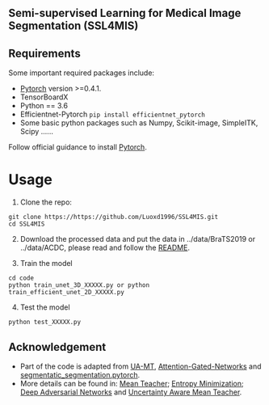 ## Semi-supervised Learning for Medical Image Segmentation (**SSL4MIS**)

## Requirements
Some important required packages include:
* [Pytorch][torch_link] version >=0.4.1.
* TensorBoardX
* Python == 3.6 
* Efficientnet-Pytorch `pip install efficientnet_pytorch`
* Some basic python packages such as Numpy, Scikit-image, SimpleITK, Scipy ......

Follow official guidance to install [Pytorch][torch_link].

[torch_link]:https://pytorch.org/

# Usage

1. Clone the repo:
```
git clone https://https://github.com/Luoxd1996/SSL4MIS.git 
cd SSL4MIS
```
2. Download the processed data and put the data in ../data/BraTS2019 or ../data/ACDC, please read and follow the [README](https://github.com/Luoxd1996/SSL4MIS/tree/master/data/).

3. Train the model
```
cd code
python train_unet_3D_XXXXX.py or python train_efficient_unet_2D_XXXXX.py
```

4. Test the model
```
python test_XXXXX.py
```

## Acknowledgement
* Part of the code is adapted from [UA-MT](https://github.com/yulequan/UA-MT), [Attention-Gated-Networks](https://github.com/ozan-oktay/Attention-Gated-Networks) and [segmentatic_segmentation.pytorch](https://github.com/qubvel/segmentation_models.pytorch). 
* More details can be found in: [Mean Teacher](https://papers.nips.cc/paper/6719-mean-teachers-are-better-role-models-weight-averaged-consistency-targets-improve-semi-supervised-deep-learning-results.pdf); [Entropy Minimization](https://openaccess.thecvf.com/content_CVPR_2019/papers/Vu_ADVENT_Adversarial_Entropy_Minimization_for_Domain_Adaptation_in_Semantic_Segmentation_CVPR_2019_paper.pdf); [Deep Adversarial Networks](https://link.springer.com/chapter/10.1007/978-3-319-66179-7_47) and [Uncertainty Aware Mean Teacher](https://arxiv.org/pdf/1907.07034.pdf).
